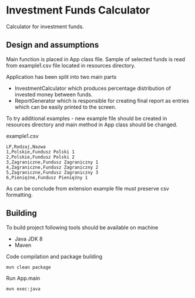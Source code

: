 # Investment Funds Calculator
Calculator for investment funds.

## Design and assumptions
Main function is placed in App class file.
Sample of selected funds is read from example1.csv file located in
resources directory.

Application has been split into two main parts

* InvestmentCalculator which produces percentage distribution of invested money between funds.
* ReportGenerator which is responsible for creating final report
   as entries which can be easily printed to the screen.

To try additional examples - new example file should be created in resources directory and main method in App class should be changed.

example1.csv

    LP,Rodzaj,Nazwa
    1,Polskie,Fundusz Polski 1
    2,Polskie,Fundusz Polski 2
    3,Zagraniczne,Fundusz Zagraniczny 1
    4,Zagraniczne,Fundusz Zagraniczny 2
    5,Zagraniczne,Fundusz Zagraniczny 3
    6,Pieniężne,Fundusz Pieniężny 1

As can be conclude from extension example file must preserve csv formatting.

## Building

To build project following tools should be available on machine
* Java JDK 8
* Maven

Code compilation and package building

    mvn clean package

Run App.main

    mvn exec:java